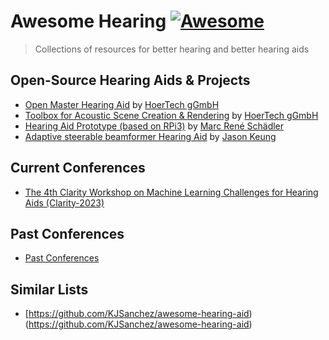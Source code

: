 <!-- lint ignore awesome-git-repo-age -->

# Awesome Hearing [![Awesome](https://cdn.rawgit.com/sindresorhus/awesome/d7305f38d29fed78fa85652e3a63e154dd8e8829/media/badge.svg)](https://github.com/sindresorhus/awesome)

<!-- Uncomment the awesome badge when the repository is added to awesome main list.
[![Awesome](https://awesome.re/badge-flat.svg)](https://awesome.re)
-->

> Collections of resources for better hearing and better hearing aids

## Open-Source Hearing Aids & Projects

- [Open Master Hearing Aid](https://github.com/HoerTech-gGmbH/openMHA) by [HoerTech gGmbH](http://www.hoertech.de/)
- [Toolbox for Acoustic Scene Creation & Rendering](https://github.com/HoerTech-gGmbH/tascar) by [HoerTech gGmbH](http://www.hoertech.de/)
- [Hearing Aid Prototype (based on RPi3)](https://github.com/m-r-s/hearingaid-prototype) by [Marc René Schädler](https://vibrosonic.de)
- [Adaptive steerable beamformer Hearing Aid](https://github.com/Jk4818/openMHA-HA-System) by [Jason Keung](http://jkeung.tech/)

## Current Conferences

- [The 4th Clarity Workshop on Machine Learning Challenges for Hearing Aids (Clarity-2023)](https://claritychallenge.org/clarity2023-workshop/)

## Past Conferences

- [Past Conferences](ARCHIVE.md#Conferences)

## Similar Lists

- [https://github.com/KJSanchez/awesome-hearing-aid)(https://github.com/KJSanchez/awesome-hearing-aid)
